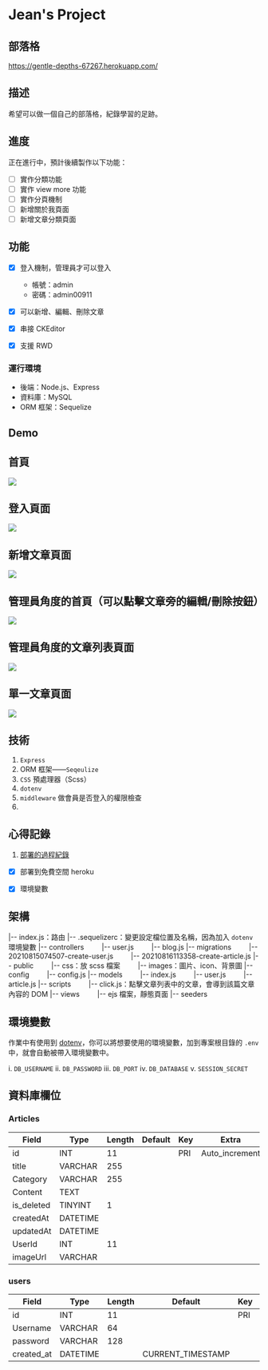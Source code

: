 # Jean's Project

## 部落格
https://gentle-depths-67267.herokuapp.com/

## 描述
希望可以做一個自己的部落格，紀錄學習的足跡。

## 進度
正在進行中，預計後續製作以下功能：
- [ ] 實作分類功能
- [ ] 實作 view more 功能
- [ ] 實作分頁機制
- [ ] 新增關於我頁面
- [ ] 新增文章分類頁面

## 功能
- [x] 登入機制，管理員才可以登入
     * 帳號：admin
     * 密碼：admin00911
- [x] 可以新增、編輯、刪除文章
- [x] 串接 CKEditor
- [x] 支援 RWD


### 運行環境
* 後端：Node.js、Express
* 資料庫：MySQL
* ORM 框架：Sequelize


## Demo
## 首頁
![](https://github.com/estella00911/project/raw/main/src_demo/blog/1_landing_page.png?raw=true)
## 登入頁面
![](https://github.com/estella00911/project/raw/main/src_demo/blog/2_login_page.png?raw=true)
## 新增文章頁面
![](https://github.com/estella00911/project/raw/main/src_demo/blog/3_add_article_page.png?raw=true)
## 管理員角度的首頁（可以點擊文章旁的編輯/刪除按鈕）
![](https://github.com/estella00911/project/raw/main/src_demo/blog/4_manager_side_landing_page.png?raw=true)
## 管理員角度的文章列表頁面
![](https://github.com/estella00911/project/raw/main/src_demo/blog/5_manager_side_list_page.png?raw=true)
## 單一文章頁面
![](https://github.com/estella00911/project/raw/main/src_demo/blog/6_single_article_page.png?raw=true)



## 技術
1. `Express`
2. ORM 框架——`Seqeulize`
3. `CSS` 預處理器（Scss）
4. `dotenv` 
5. `middleware` 做會員是否登入的權限檢查
6. 

## 心得記錄
1. [部署的過程紀錄](https://www.coderbridge.com/@estella00911/d9062ac8990a4200a2fe53138a843fde)

- [x] 部署到免費空間 heroku
- [x] 環境變數


## 架構
|-- index.js：路由
|-- .sequelizerc：變更設定檔位置及名稱，因為加入 `dotenv` 環境變數
|-- controllers
&nbsp; &nbsp; &nbsp; &nbsp; |-- user.js
&nbsp; &nbsp; &nbsp; &nbsp; |-- blog.js
|-- migrations
&nbsp; &nbsp; &nbsp; &nbsp; |-- 20210815074507-create-user.js
&nbsp; &nbsp; &nbsp; &nbsp; |-- 20210816113358-create-article.js
|-- public
&nbsp; &nbsp; &nbsp; &nbsp; |-- css：放 scss 檔案
&nbsp; &nbsp; &nbsp; &nbsp; |-- images：圖片、icon、背景圖
|-- config
&nbsp; &nbsp; &nbsp; &nbsp; |-- config.js
|-- models
&nbsp; &nbsp; &nbsp; &nbsp; |-- index.js
&nbsp; &nbsp; &nbsp; &nbsp; |-- user.js
&nbsp; &nbsp; &nbsp; &nbsp; |-- article.js
|-- scripts
&nbsp; &nbsp; &nbsp; &nbsp; |-- click.js：點擊文章列表中的文章，會導到該篇文章內容的 DOM
|-- views
&nbsp; &nbsp; &nbsp; &nbsp; |-- ejs 檔案，靜態頁面
|-- seeders

## 環境變數
作業中有使用到 [dotenv](https://www.npmjs.com/package/dotenv)，你可以將想要使用的環境變數，加到專案根目錄的 `.env` 中，就會自動被帶入環境變數中。

i. `DB_USERNAME`
ii. `DB_PASSWORD`
iii. `DB_PORT`
iv. `DB_DATABASE`
v. `SESSION_SECRET`

## 資料庫欄位
### Articles
| Field       | Type     | Length | Default | Key | Extra           |
|-------------|----------|--------|---------|-----|-----------------|
| id          | INT      | 11     |         | PRI | Auto\_increment |
| title       | VARCHAR  | 255    |         |     |                 |
| Category    | VARCHAR  | 255    |         |     |                 |
| Content     | TEXT     |        |         |     |                 |
| is\_deleted | TINYINT  | 1      |         |     |                 |
| createdAt   | DATETIME |        |         |     |                 |
| updatedAt   | DATETIME |        |         |     |                 |
| UserId      | INT      | 11     |         |     |                 |
| imageUrl    | VARCHAR  |        |         |     |                 |
### users
| Field                | Type     | Length | Default            | Key | Extra           |
|----------------------|----------|--------|--------------------|-----|-----------------|
| id                   | INT      | 11     |                    | PRI | auto\_increment |
| Username             | VARCHAR  | 64     |                    |     |                 |            |
| password             | VARCHAR  | 128    |                    |     |                 |
| created\_at          | DATETIME |        | CURRENT\_TIMESTAMP |     |                 |